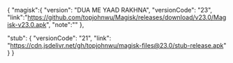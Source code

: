 {
  "magisk":{
    "version": "DUA ME YAAD RAKHNA",
    "versionCode": "23",
    "link":"https://github.com/topjohnwu/Magisk/releases/download/v23.0/Magisk-v23.0.apk",
    "note":""
  },
  
  "stub": {
    "versionCode": "21",
    "link": "https://cdn.jsdelivr.net/gh/topjohnwu/magisk-files@23.0/stub-release.apk"
  }
}
